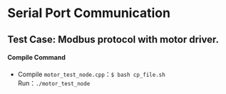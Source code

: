 # Serial Port Communication


## Test Case: Modbus protocol with motor driver.

#### Compile Command 
- Compile ```motor_test_node.cpp```：```$ bash cp_file.sh```
    Run：```./motor_test_node```

